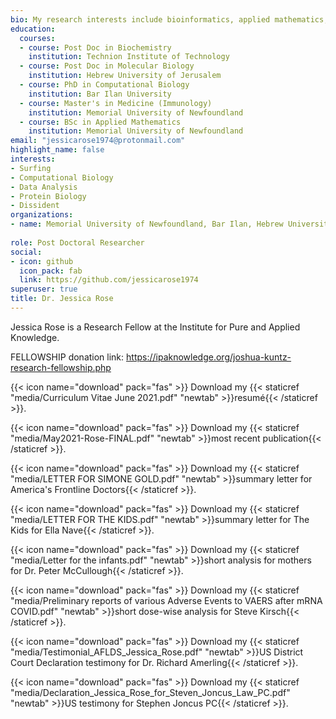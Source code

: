 ```yaml
---
bio: My research interests include bioinformatics, applied mathematics, immunology, virology, computational biology, molecular biology and biochemistry.
education:
  courses:
  - course: Post Doc in Biochemistry
    institution: Technion Institute of Technology
  - course: Post Doc in Molecular Biology
    institution: Hebrew University of Jerusalem
  - course: PhD in Computational Biology
    institution: Bar Ilan University
  - course: Master's in Medicine (Immunology)
    institution: Memorial University of Newfoundland
  - course: BSc in Applied Mathematics
    institution: Memorial University of Newfoundland
email: "jessicarose1974@protonmail.com"
highlight_name: false
interests:
- Surfing
- Computational Biology
- Data Analysis
- Protein Biology
- Dissident
organizations:
- name: Memorial University of Newfoundland, Bar Ilan, Hebrew University of Jerusalem, Weizmann Institute, Technion Institute of Technology
  
role: Post Doctoral Researcher
social:
- icon: github
  icon_pack: fab
  link: https://github.com/jessicarose1974
superuser: true
title: Dr. Jessica Rose
---
```


Jessica Rose is a Research Fellow at the Institute for Pure and Applied Knowledge.

FELLOWSHIP donation link: https://ipaknowledge.org/joshua-kuntz-research-fellowship.php

{{< icon name="download" pack="fas" >}} Download my {{< staticref "media/Curriculum Vitae June 2021.pdf" "newtab" >}}resumé{{< /staticref >}}.

{{< icon name="download" pack="fas" >}} Download my {{< staticref "media/May2021-Rose-FINAL.pdf" "newtab" >}}most recent publication{{< /staticref >}}.

{{< icon name="download" pack="fas" >}} Download my {{< staticref "media/LETTER FOR SIMONE GOLD.pdf" "newtab" >}}summary letter for America's Frontline Doctors{{< /staticref >}}.

{{< icon name="download" pack="fas" >}} Download my {{< staticref "media/LETTER FOR THE KIDS.pdf" "newtab" >}}summary letter for The Kids for Ella Nave{{< /staticref >}}.

{{< icon name="download" pack="fas" >}} Download my {{< staticref "media/Letter for the infants.pdf" "newtab" >}}short analysis for mothers for Dr. Peter McCullough{{< /staticref >}}.

{{< icon name="download" pack="fas" >}} Download my {{< staticref "media/Preliminary reports of various Adverse Events to VAERS after mRNA COVID.pdf" "newtab" >}}short dose-wise analysis for Steve Kirsch{{< /staticref >}}.

{{< icon name="download" pack="fas" >}} Download my {{< staticref "media/Testimonial_AFLDS_Jessica_Rose.pdf" "newtab" >}}US District Court Declaration testimony for Dr. Richard Amerling{{< /staticref >}}.

{{< icon name="download" pack="fas" >}} Download my {{< staticref "media/Declaration_Jessica_Rose_for_Steven_Joncus_Law_PC.pdf" "newtab" >}}US testimony for Stephen Joncus PC{{< /staticref >}}.